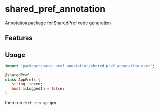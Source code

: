 # shared_pref_annotation

Annotation package for SharedPref code generation

## Features

## Usage

```dart
import 'package:shared_pref_annotation/shared_pref_annotation.dart';

@sharedPref
class AppPrefs {
   String? token;
   bool isLoggedIn = false;
}

```

then run `dart run sp_gen`
